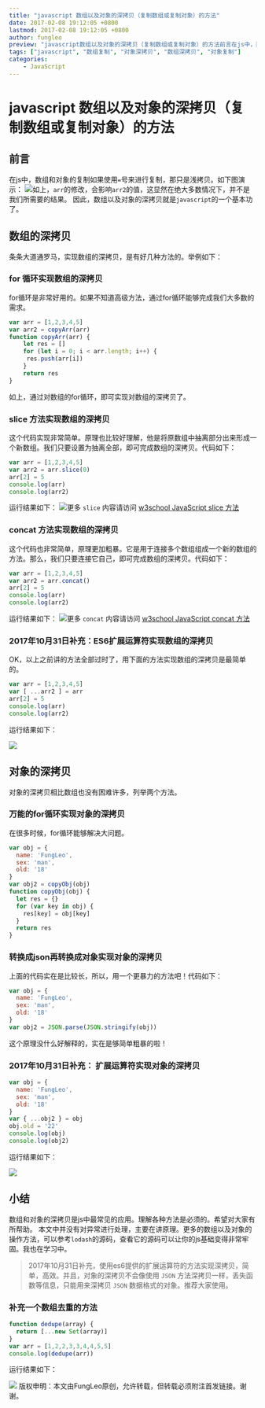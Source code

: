 ```yaml
---
title: "javascript 数组以及对象的深拷贝（复制数组或复制对象）的方法"
date: 2017-02-08 19:12:05 +0800
lastmod: 2017-02-08 19:12:05 +0800
author: fungleo
preview: "javascript数组以及对象的深拷贝（复制数组或复制对象）的方法前言在js中，数组和对象的复制如果使用=号来进行复制，那只是浅拷贝。如下图演示：如上，arr的修改，会影响arr2的值，这显然在绝大多数情况下，并不是我们所需要的结果。因此，数组以及对象的深拷贝就是javascript的一个基本功了。数组的深拷贝条条大道通罗马，实现数组的深拷贝，是有好几种方法的。举例如下：for循环"
tags: ["javascript", "数组复制", "对象深拷贝", "数组深拷贝", "对象复制"]
categories:
    - JavaScript
---
```


# javascript 数组以及对象的深拷贝（复制数组或复制对象）的方法
## 前言
在js中，数组和对象的复制如果使用`=`号来进行复制，那只是浅拷贝。如下图演示：
![](https://raw.githubusercontent.com/fengcms/articles/master/image/71/b4d56cd3ca2ad575b410b4790837c5.jpg)如上，`arr`的修改，会影响`arr2`的值，这显然在绝大多数情况下，并不是我们所需要的结果。
因此，数组以及对象的深拷贝就是`javascript`的一个基本功了。
## 数组的深拷贝
条条大道通罗马，实现数组的深拷贝，是有好几种方法的。举例如下：
### for 循环实现数组的深拷贝
for循环是非常好用的。如果不知道高级方法，通过for循环能够完成我们大多数的需求。
```js
var arr = [1,2,3,4,5]
var arr2 = copyArr(arr)
function copyArr(arr) {
	let res = []
	for (let i = 0; i < arr.length; i++) {
	 res.push(arr[i])
	}
	return res
}
```
如上，通过对数组的for循环，即可实现对数组的深拷贝了。
### slice 方法实现数组的深拷贝
这个代码实现非常简单。原理也比较好理解，他是将原数组中抽离部分出来形成一个新数组。我们只要设置为抽离全部，即可完成数组的深拷贝。代码如下：
```js
var arr = [1,2,3,4,5]
var arr2 = arr.slice(0)
arr[2] = 5
console.log(arr)
console.log(arr2)
```
运行结果如下：
![](https://raw.githubusercontent.com/fengcms/articles/master/image/a6/e22a9d89c8e9235fe0e0ca1406a73d.jpg)更多 `slice` 内容请访问 [w3school JavaScript slice 方法
](http://www.w3school.com.cn/jsref/jsref_slice_array.asp) 
### concat 方法实现数组的深拷贝
这个代码也非常简单，原理更加粗暴。它是用于连接多个数组组成一个新的数组的方法。那么，我们只要连接它自己，即可完成数组的深拷贝。代码如下：
```js
var arr = [1,2,3,4,5]
var arr2 = arr.concat()
arr[2] = 5
console.log(arr)
console.log(arr2)
```
运行结果如下：
![](https://raw.githubusercontent.com/fengcms/articles/master/image/25/bf4407fd7e44056c627bc2d8d5c719.jpg)更多 `concat` 内容请访问 [w3school JavaScript concat 方法
](http://www.w3school.com.cn/jsref/jsref_concat_array.asp) 

### 2017年10月31日补充：ES6扩展运算符实现数组的深拷贝

OK，以上之前讲的方法全部过时了，用下面的方法实现数组的深拷贝是最简单的。

```js
var arr = [1,2,3,4,5]
var [ ...arr2 ] = arr
arr[2] = 5
console.log(arr)
console.log(arr2)
```
运行结果如下：

![](https://raw.githubusercontent.com/fengcms/articles/master/image/fe/03cf60d8a645c42b25df60c1975a3d.png)
## 对象的深拷贝
对象的深拷贝相比数组也没有困难许多，列举两个方法。
### 万能的for循环实现对象的深拷贝
在很多时候，for循环能够解决大问题。
```js
var obj = {
  name: 'FungLeo',
  sex: 'man',
  old: '18'
}
var obj2 = copyObj(obj)
function copyObj(obj) {
  let res = {}
  for (var key in obj) {
    res[key] = obj[key]
  }
  return res
}
```
### 转换成json再转换成对象实现对象的深拷贝
上面的代码实在是比较长，所以，用一个更暴力的方法吧！代码如下：

```js
var obj = {
  name: 'FungLeo',
  sex: 'man',
  old: '18'
}
var obj2 = JSON.parse(JSON.stringify(obj))
```
这个原理没什么好解释的，实在是够简单粗暴的啦！

### 2017年10月31日补充： 扩展运算符实现对象的深拷贝

```js
var obj = {
  name: 'FungLeo',
  sex: 'man',
  old: '18'
}
var { ...obj2 } = obj
obj.old = '22'
console.log(obj)
console.log(obj2)
```

运行结果如下：

![](https://raw.githubusercontent.com/fengcms/articles/master/image/59/409177c94661ba3209d22384e6014b.png)

## 小结
数组和对象的深拷贝是js中最常见的应用。理解各种方法是必须的。希望对大家有所帮助。
本文中并没有对异常进行处理，主要在讲原理。更多的数组以及对象的操作方法，可以参考`lodash`的源码，查看它的源码可以让你的js基础变得非常牢固。我也在学习中。

> 2017年10月31日补充，使用es6提供的扩展运算符的方法实现深拷贝，简单，高效。并且，对象的深拷贝不会像使用 `JSON` 方法深拷贝一样，丢失函数等信息，只能用来深拷贝 `JSON` 数据格式的对象。推荐大家使用。

### 补充一个数组去重的方法

```js
function dedupe(array) {
  return [...new Set(array)]
}
var arr = [1,2,2,3,3,4,4,5,5]
console.log(dedupe(arr))
```

运行结果如下：

![](https://raw.githubusercontent.com/fengcms/articles/master/image/78/a5ac63771e4ca0a089ea879a9708b3.png)
版权申明：本文由FungLeo原创，允许转载，但转载必须附注首发链接。谢谢。



